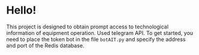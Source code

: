 <h1> Hello!</h1>
This project is designed to obtain prompt access to technological information of equipment operation. Used telegram API. 
To get started, you need to place the token bot in the file <code>botAIT.py</code> and specify the address and port of the Redis database.
